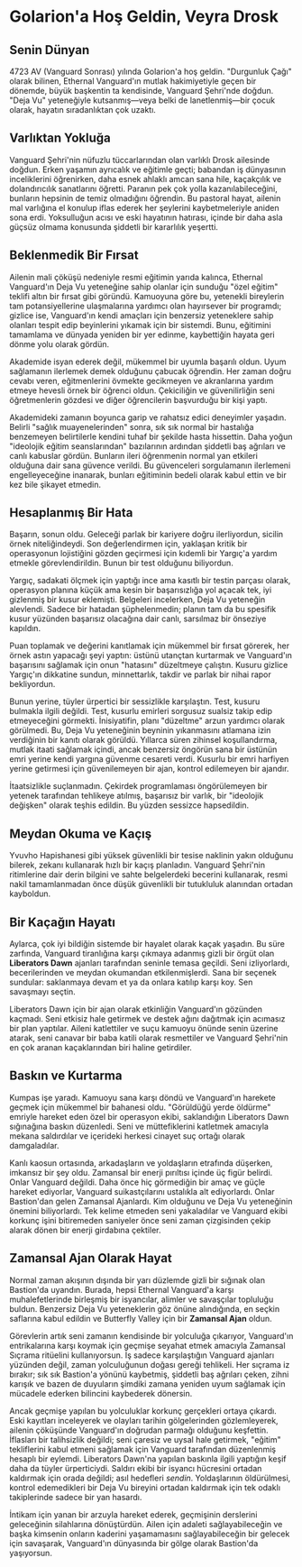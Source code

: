 # Golarion'a Hoş Geldin, Veyra Drosk

## Senin Dünyan

4723 AV (Vanguard Sonrası) yılında Golarion'a hoş geldin. "Durgunluk Çağı" olarak bilinen, Ethernal Vanguard'ın mutlak hakimiyetiyle geçen bir dönemde, büyük başkentin ta kendisinde, Vanguard Şehri'nde doğdun. "Deja Vu" yeteneğiyle kutsanmış—veya belki de lanetlenmiş—bir çocuk olarak, hayatın sıradanlıktan çok uzaktı.

## Varlıktan Yokluğa

Vanguard Şehri'nin nüfuzlu tüccarlarından olan varlıklı Drosk ailesinde doğdun. Erken yaşamın ayrıcalık ve eğitimle geçti; babandan iş dünyasının inceliklerini öğrenirken, daha esnek ahlaklı amcan sana hile, kaçakçılık ve dolandırıcılık sanatlarını öğretti. Paranın pek çok yolla kazanılabileceğini, bunların hepsinin de temiz olmadığını öğrendin. Bu pastoral hayat, ailenin mal varlığına el konulup iflas ederek her şeylerini kaybetmeleriyle aniden sona erdi. Yoksulluğun acısı ve eski hayatının hatırası, içinde bir daha asla güçsüz olmama konusunda şiddetli bir kararlılık yeşertti.

## Beklenmedik Bir Fırsat

Ailenin mali çöküşü nedeniyle resmi eğitimin yarıda kalınca, Ethernal Vanguard'ın Deja Vu yeteneğine sahip olanlar için sunduğu "özel eğitim" teklifi altın bir fırsat gibi göründü. Kamuoyuna göre bu, yetenekli bireylerin tam potansiyellerine ulaşmalarına yardımcı olan hayırsever bir programdı; gizlice ise, Vanguard'ın kendi amaçları için benzersiz yeteneklere sahip olanları tespit edip beyinlerini yıkamak için bir sistemdi. Bunu, eğitimini tamamlama ve dünyada yeniden bir yer edinme, kaybettiğin hayata geri dönme yolu olarak gördün.

Akademide isyan ederek değil, mükemmel bir uyumla başarılı oldun. Uyum sağlamanın ilerlemek demek olduğunu çabucak öğrendin. Her zaman doğru cevabı veren, eğitmenlerini övmekte gecikmeyen ve akranlarına yardım etmeye hevesli örnek bir öğrenci oldun. Çekiciliğin ve güvenilirliğin seni öğretmenlerin gözdesi ve diğer öğrencilerin başvurduğu bir kişi yaptı.

Akademideki zamanın boyunca garip ve rahatsız edici deneyimler yaşadın. Belirli "sağlık muayenelerinden" sonra, sık sık normal bir hastalığa benzemeyen belirtilerle kendini tuhaf bir şekilde hasta hissettin. Daha yoğun "ideolojik eğitim seanslarından" bazılarının ardından şiddetli baş ağrıları ve canlı kabuslar gördün. Bunların ileri öğrenmenin normal yan etkileri olduğuna dair sana güvence verildi. Bu güvenceleri sorgulamanın ilerlemeni engelleyeceğine inanarak, bunları eğitiminin bedeli olarak kabul ettin ve bir kez bile şikayet etmedin.

## Hesaplanmış Bir Hata

Başarın, sonun oldu. Geleceği parlak bir kariyere doğru ilerliyordun, sicilin örnek niteliğindeydi. Son değerlendirmen için, yaklaşan kritik bir operasyonun lojistiğini gözden geçirmesi için kıdemli bir Yargıç'a yardım etmekle görevlendirildin. Bunun bir test olduğunu biliyordun.

Yargıç, sadakati ölçmek için yaptığı ince ama kasıtlı bir testin parçası olarak, operasyon planına küçük ama kesin bir başarısızlığa yol açacak tek, iyi gizlenmiş bir kusur eklemişti. Belgeleri incelerken, Deja Vu yeteneğin alevlendi. Sadece bir hatadan şüphelenmedin; planın tam da bu spesifik kusur yüzünden başarısız olacağına dair canlı, sarsılmaz bir önseziye kapıldın.

Puan toplamak ve değerini kanıtlamak için mükemmel bir fırsat görerek, her örnek astın yapacağı şeyi yaptın: üstünü utançtan kurtarmak ve Vanguard'ın başarısını sağlamak için onun "hatasını" düzeltmeye çalıştın. Kusuru gizlice Yargıç'ın dikkatine sundun, minnettarlık, takdir ve parlak bir nihai rapor bekliyordun.

Bunun yerine, tüyler ürpertici bir sessizlikle karşılaştın. Test, kusuru bulmakla ilgili değildi. Test, kusurlu emirleri sorgusuz sualsiz takip edip etmeyeceğini görmekti. İnisiyatifin, planı "düzeltme" arzun yardımcı olarak görülmedi. Bu, Deja Vu yeteneğinin beyninin yıkanmasını atlamana izin verdiğinin bir kanıtı olarak görüldü. Yıllarca süren zihinsel koşullandırma, mutlak itaati sağlamak içindi, ancak benzersiz öngörün sana bir üstünün emri yerine kendi yargına güvenme cesareti verdi. Kusurlu bir emri harfiyen yerine getirmesi için güvenilemeyen bir ajan, kontrol edilemeyen bir ajandır.

İtaatsizlikle suçlanmadın. Çekirdek programlaması öngörülemeyen bir yetenek tarafından tehlikeye atılmış, başarısız bir varlık, bir "ideolojik değişken" olarak teşhis edildin. Bu yüzden sessizce hapsedildin.

## Meydan Okuma ve Kaçış

Yvuvho Hapishanesi gibi yüksek güvenlikli bir tesise naklinin yakın olduğunu bilerek, zekanı kullanarak hızlı bir kaçış planladın. Vanguard Şehri'nin ritimlerine dair derin bilgini ve sahte belgelerdeki becerini kullanarak, resmi nakil tamamlanmadan önce düşük güvenlikli bir tutukluluk alanından ortadan kayboldun.

## Bir Kaçağın Hayatı

Aylarca, çok iyi bildiğin sistemde bir hayalet olarak kaçak yaşadın. Bu süre zarfında, Vanguard tiranlığına karşı çıkmaya adanmış gizli bir örgüt olan **Liberators Dawn** ajanları tarafından seninle temasa geçildi. Seni izliyorlardı, becerilerinden ve meydan okumandan etkilenmişlerdi. Sana bir seçenek sundular: saklanmaya devam et ya da onlara katılıp karşı koy. Sen savaşmayı seçtin.

Liberators Dawn için bir ajan olarak etkinliğin Vanguard'ın gözünden kaçmadı. Seni etkisiz hale getirmek ve destek ağını dağıtmak için acımasız bir plan yaptılar. Aileni katlettiler ve suçu kamuoyu önünde senin üzerine atarak, seni canavar bir baba katili olarak resmettiler ve Vanguard Şehri'nin en çok aranan kaçaklarından biri haline getirdiler.

## Baskın ve Kurtarma

Kumpas işe yaradı. Kamuoyu sana karşı döndü ve Vanguard'ın harekete geçmek için mükemmel bir bahanesi oldu. "Görüldüğü yerde öldürme" emriyle hareket eden özel bir operasyon ekibi, saklandığın Liberators Dawn sığınağına baskın düzenledi. Seni ve müttefiklerini katletmek amacıyla mekana saldırdılar ve içerideki herkesi cinayet suç ortağı olarak damgaladılar.

Kanlı kaosun ortasında, arkadaşların ve yoldaşların etrafında düşerken, imkansız bir şey oldu. Zamansal bir enerji pırıltısı içinde üç figür belirdi. Onlar Vanguard değildi. Daha önce hiç görmediğin bir amaç ve güçle hareket ediyorlar, Vanguard suikastçılarını ustalıkla alt ediyorlardı. Onlar Bastion'dan gelen Zamansal Ajanlardı. Kim olduğunu ve Deja Vu yeteneğinin önemini biliyorlardı. Tek kelime etmeden seni yakaladılar ve Vanguard ekibi korkunç işini bitiremeden saniyeler önce seni zaman çizgisinden çekip alarak dönen bir enerji girdabına çektiler.

## Zamansal Ajan Olarak Hayat

Normal zaman akışının dışında bir yarı düzlemde gizli bir sığınak olan Bastion'da uyandın. Burada, hepsi Ethernal Vanguard'a karşı muhalefetlerinde birleşmiş bir isyancılar, alimler ve savaşçılar topluluğu buldun. Benzersiz Deja Vu yeteneklerin göz önüne alındığında, en seçkin saflarına kabul edildin ve Butterfly Valley için bir **Zamansal Ajan** oldun.

Görevlerin artık seni zamanın kendisinde bir yolculuğa çıkarıyor, Vanguard'ın entrikalarına karşı koymak için geçmişe seyahat etmek amacıyla Zamansal Sıçrama ritüelini kullanıyorsun. İş sadece karşılaştığın Vanguard ajanları yüzünden değil, zaman yolculuğunun doğası gereği tehlikeli. Her sıçrama iz bırakır; sık sık Bastion'a yönünü kaybetmiş, şiddetli baş ağrıları çeken, zihni karışık ve bazen de duyuların şimdiki zamana yeniden uyum sağlamak için mücadele ederken bilincini kaybederek dönersin.

Ancak geçmişe yapılan bu yolculuklar korkunç gerçekleri ortaya çıkardı. Eski kayıtları inceleyerek ve olayları tarihin gölgelerinden gözlemleyerek, ailenin çöküşünde Vanguard'ın doğrudan parmağı olduğunu keşfettin. İflasları bir talihsizlik değildi; seni çaresiz ve uysal hale getirmek, "eğitim" tekliflerini kabul etmeni sağlamak için Vanguard tarafından düzenlenmiş hesaplı bir eylemdi. Liberators Dawn'na yapılan baskınla ilgili yaptığın keşif daha da tüyler ürperticiydi. Saldırı ekibi bir isyancı hücresini ortadan kaldırmak için orada değildi; asıl hedefleri *sendin*. Yoldaşlarının öldürülmesi, kontrol edemedikleri bir Deja Vu bireyini ortadan kaldırmak için tek odaklı takiplerinde sadece bir yan hasardı.

İntikam için yanan bir arzuyla hareket ederek, geçmişinin derslerini geleceğinin silahlarına dönüştürdün. Ailen için adaleti sağlayabileceğin ve başka kimsenin onların kaderini yaşamamasını sağlayabileceğin bir gelecek için savaşarak, Vanguard'ın dünyasında bir gölge olarak Bastion'da yaşıyorsun.
